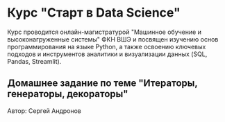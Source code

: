 # Курс "Старт в Data Science"

Курс проводится онлайн-магистратурой "Машинное обучение и высоконагруженные системы" ФКН ВШЭ и посвящен изучению основ программирования на языке Python, а также освоению ключевых подходов и инструментов аналитики и визуализации данных (SQL, Pandas, Streamlit).

## Домашнее задание по теме "Итераторы, генераторы, декораторы"

Автор: Сергей Андронов
